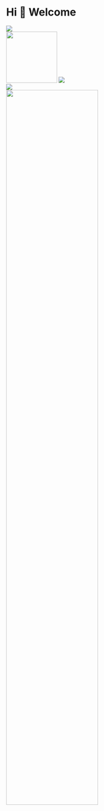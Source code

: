 # Hi 🎉 Welcome

<img src="https://readme-typing-svg.herokuapp.com/?lines=Welcome,%20visitor!;Hello%20Github%20World!&font=Roboto" />


<div> <img height="137px" src="https://github-readme-stats.vercel.app/api?username=Cokeysama&hide_title=true&hide_border=true&show_icons=trueline_height=21&text_color=000&icon_color=000&bg_color=0,ea6161,ffc64d,fffc4d,52fa5a&theme=graywhite" /> 
<img src="https://github-readme-stats.vercel.app/api/top-langs/?username=Cokeysama&hide_title=true&hide_border=true&layout=compact&langs_count=6&text_color=000&icon_color=fff&bg_color=0,52fa5a,4dfcff,c64dff&theme=graywhite" /> 
</div>
<div>
    <img  src="https://github-readme-streak-stats.herokuapp.com/?user=Cokeysama&theme=dark&hide_border=true" />
</div>
<div>
    <img src="https://github-readme-activity-graph.cyclic.app/graph?username=Cokeysama&theme=react-dark" width="70%"/>
</div>

